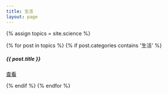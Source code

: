 ```yaml
---
title: 生活
layout: page
---
```


{% assign topics = site.science %}

{% for post in topics %}
{% if post.categories contains '生活' %}


<div class="card shadow shadow-lg--hover mt-5">
  <div class="card-body">
    <div class="d-flex px-3">
      <div>
        <div class="icon icon-shape bg-warning rounded-circle text-white">
          <i class="ni ni-bulb-61"></i>
        </div>
      </div>
      <div class="pl-4">
        <h5 class="title text-warning">{{ post.title }}</h5>
        <p></p>
        <a href="{{ post.url | prepend: site.baseurl }}" class="text-warning">查看</a>
      </div>
    </div>
  </div>
</div>



{% endif %}
{% endfor %}
